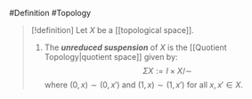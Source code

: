 #Definition #Topology 

> [!definition]
> Let $X$ be a [[topological space]].
> 1. The ***unreduced suspension*** of $X$ is the [[Quotient Topology|quotient space]] given by: $$\Sigma X:=I\times X / {\sim}$$where $(0,x)\sim(0,x')$ and $(1,x)\sim(1,x')$ for all $x,x'\in X$.